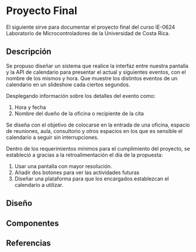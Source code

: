 # Proyecto Final

El siguiente sirve para documentar el proyecto final del curso IE-0624 Laboratorio de Microcontroladores de la Universidad de Costa Rica.

## Descripción 

Se propuso diseñar un sistema que realice la interfaz entre nuestra pantalla y la API de calendario para presentar el actual y siguientes eventos, con el nombre de los mismos y hora. Que muestre los distintos eventos de un calendario en un slideshow cada ciertos segundos.

Desplegando información sobre los detalles del evento como:
1. Hora y fecha
2. Nombre del dueño de la oficina o recipiente de la cita

Se diseña con el objetivo de colocarse en la entrada de una oficina, espacio de reuniones, aula, consultorio y otros espacios en los que es sensible el calendario a seguir sin interrupciones.

Dentro de los requerimientos mínimos para el cumplimiento del proyecto, se estableció a gracias a la retroalimentación el día de la propuesta:
1. Usar una pantalla con mayor resolución.
2. Añadir dos botones para ver las actividades futuras
3. Diseñar una plataforma para que los encargados establezcan el calendario a utilizar.

## Diseño

## Componentes 

## Referencias
